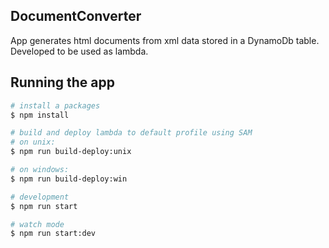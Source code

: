 ## DocumentConverter
App generates html documents from xml data stored in a DynamoDb table. Developed to be used as lambda.

## Running the app

```bash
# install a packages 
$ npm install

# build and deploy lambda to default profile using SAM 
# on unix:
$ npm run build-deploy:unix

# on windows:
$ npm run build-deploy:win

# development
$ npm run start

# watch mode
$ npm run start:dev
```
